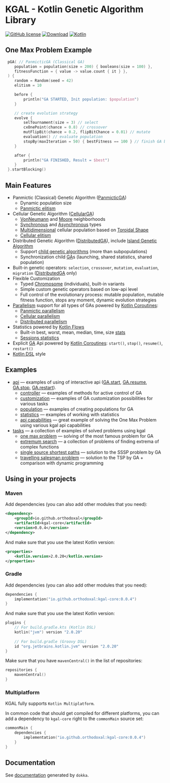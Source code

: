 # KGAL - Kotlin Genetic Algorithm Library 

[![GitHub license](https://img.shields.io/badge/license-Apache%20License%202.0-blue.svg?style=flat)](https://www.apache.org/licenses/LICENSE-2.0)
[![Download](https://img.shields.io/maven-central/v/io.github.orthodoxal/kgal-core/0.0.4)](https://central.sonatype.com/artifact/io.github.orthodoxal/kgal-core/0.0.4)
[![Kotlin](https://img.shields.io/badge/kotlin-2.0.20-blue.svg?logo=kotlin)](http://kotlinlang.org)

## One Max Problem Example
```kotlin
 pGA( // PanmicticGA (Classical GA)
    population = population(size = 200) { booleans(size = 100) },
    fitnessFunction = { value -> value.count { it } },
 ) { 
    random = Random(seed = 42)
    elitism = 10

    before {
        println("GA STARTED, Init population: $population")
    }

    // create evolution strategy
    evolve {
        selTournament(size = 3) // select
        cxOnePoint(chance = 0.8) // crossover
        mutFlipBit(chance = 0.2, flipBitChance = 0.01) // mutate
        evaluation() // evaluate population
        stopBy(maxIteration = 50) { bestFitness == 100 } // finish GA by conditions
    }

    after {
        println("GA FINISHED, Result = $best")
    }
 }.startBlocking()
```

## Main Features

* Panmictic (Classical) Genetic Algorithm ([PanmicticGA])
  * Dynamic population size
  * [Panmictic elitism]
* Cellular Genetic Algorithm ([CellularGA])
  * [VonNeumann] and [Moore] neighborhoods
  * [Synchronous] and [Asynchronous] types
  * [Multidimensional] cellular population based on [Toroidal Shape]
  * [Cellular elitism]
* Distributed Genetic Algorithm ([DistributedGA]), include [Island Genetic Algorithm]
  * Support [child genetic algorithms] (more than subpopulations)
  * Synchronization child [GA]s (launching, shared statistics, shared population)
* Built-in genetic operators: `selection`, `crossover`, `mutation`, `evaluation`, `migration` ([DistributedGA] only)
* Flexible Customization
  * Typed [Chromosome] (individuals), built-in variants
  * Simple custom genetic operators based on low-api level
  * Full control of the evolutionary process: mutable population, mutable fitness function, stops any moment, dynamic evolution strategies
* [Parallelism] support for all types of GAs powered by [Kotlin Coroutines]:
  * [Panmictic parallelism]
  * [Cellular parallelism]
  * [Distributed parallelism]
* Statistics powered by [Kotlin Flows]
  * Built-in best, worst, mean, median, time, size [stats]
  * [Sessions statistics]
* Explicit [GA] Api powered by [Kotlin Coroutines]: `start()`, `stop()`, `resume()`, `restart()`
* [Kotlin DSL] style

## Examples
* [api](examples/src/commonMain/kotlin/api) &mdash; examples of using of interactive api ([GA.start], [GA.resume], [GA.stop], [GA.restart]).
  * [controller](examples/src/commonMain/kotlin/api/controller) &mdash; examples of methods for active control of GA
  * [customization](examples/src/commonMain/kotlin/api/customization) &mdash; examples of GA customization possibilities for various tasks
  * [population](examples/src/commonMain/kotlin/api/population) &mdash; examples of creating populations for GA
  * [statistics](examples/src/commonMain/kotlin/api/statistics) &mdash; examples of working with statistics
  * [api capabilities](examples/src/commonMain/kotlin/api/ApiCapabilities.kt) &mdash; great example of solving the One Max Problem using various kgal api capabilities
* [tasks](examples/src/commonMain/kotlin/tasks) &mdash; a collection of examples of solved problems using kgal
  * [one max problem](examples/src/commonMain/kotlin/tasks/oneMax) &mdash; solving of the most famous problem for GA
  * [extremum search](examples/src/commonMain/kotlin/tasks/extremumSearch) &mdash; a collection of problems of finding extrema of complex functions
  * [single source shortest paths](examples/src/commonMain/kotlin/tasks/sssp) &mdash; solution to the SSSP problem by GA
  * [travelling salesman problem](examples/src/commonMain/kotlin/tasks/tsp) &mdash; solution to the TSP by GA + comparison with dynamic programming

## Using in your projects

### Maven

Add dependencies (you can also add other modules that you need):

```xml
<dependency>
    <groupId>io.github.orthodoxal</groupId>
    <artifactId>kgal-core</artifactId>
    <version>0.0.4</version>
</dependency>
```

And make sure that you use the latest Kotlin version:

```xml
<properties>
    <kotlin.version>2.0.20</kotlin.version>
</properties>
```

### Gradle

Add dependencies (you can also add other modules that you need):

```kotlin
dependencies {
    implementation("io.github.orthodoxal:kgal-core:0.0.4")
}
```

And make sure that you use the latest Kotlin version:

```kotlin
plugins {
    // For build.gradle.kts (Kotlin DSL)
    kotlin("jvm") version "2.0.20"
    
    // For build.gradle (Groovy DSL)
    id "org.jetbrains.kotlin.jvm" version "2.0.20"
}
```

Make sure that you have `mavenCentral()` in the list of repositories:

```kotlin
repositories {
    mavenCentral()
}
```

### Multiplatform

KGAL fully supports `Kotlin Multiplatform`.

In common code that should get compiled for different platforms, you can add a dependency to `kgal-core` right to the `commonMain` source set:

```kotlin
commonMain {
    dependencies {
        implementation("io.github.orthodoxal:kgal-core:0.0.4")
    }
}
```

## Documentation
See [documentation](https://orthodoxal.github.io/kgal/index.html) generated by `dokka`.

<!--- Examples -->
[GA.start]: https://orthodoxal.github.io/kgal/kgal-core/kgal/-g-a/start.html
[GA.resume]: https://orthodoxal.github.io/kgal/kgal-core/kgal/-g-a/resume.html
[GA.stop]: https://orthodoxal.github.io/kgal/kgal-core/kgal/-g-a/restart.html
[GA.restart]: https://orthodoxal.github.io/kgal/kgal-core/kgal/-g-a/stop.html

<!--- Features -->

<!--- PanmicticGA -->

[PanmicticGA]: https://orthodoxal.github.io/kgal/kgal-core/kgal.panmictic/-panmictic-g-a/index.html
[Panmictic elitism]: https://orthodoxal.github.io/kgal/kgal-core/kgal.panmictic/-panmictic-g-a/elitism.html

<!--- CellularGA -->

[CellularGA]: https://orthodoxal.github.io/kgal/kgal-core/kgal.cellular/-cellular-g-a/index.html
[VonNeumann]: https://orthodoxal.github.io/kgal/kgal-core/kgal.cellular.neighborhood/-von-neumann/index.html
[Moore]: https://orthodoxal.github.io/kgal/kgal-core/kgal.cellular.neighborhood/-moore/index.html
[Synchronous]: https://orthodoxal.github.io/kgal/kgal-core/kgal.cellular/-cellular-type/-synchronous/index.html
[Asynchronous]: https://orthodoxal.github.io/kgal/kgal-core/kgal.cellular/-cellular-type/-asynchronous/index.html
[Multidimensional]: https://orthodoxal.github.io/kgal/kgal-core/kgal.cellular/-dimens/index.html
[Toroidal Shape]: https://en.wikipedia.org/wiki/Toroid
[Cellular elitism]: https://orthodoxal.github.io/kgal/kgal-core/kgal.cellular/-cellular-g-a/elitism.html

<!--- DistributedGA -->

[DistributedGA]: https://orthodoxal.github.io/kgal/kgal-core/kgal.distributed/-distributed-g-a/index.html
[Island Genetic Algorithm]: https://algorithmafternoon.com/genetic/island_genetic_algorithms/
[child genetic algorithms]: https://orthodoxal.github.io/kgal/kgal-core/kgal.distributed/-distributed-g-a/children.html
[GA]: https://orthodoxal.github.io/kgal/kgal-core/kgal/-g-a/index.html

<!--- Built-in genetic operators -->

<!--- Flexible Customization -->

[Chromosome]: https://orthodoxal.github.io/kgal/kgal-core/kgal.chromosome/-chromosome/index.html

<!--- Parallelism support -->

[Parallelism]: https://orthodoxal.github.io/kgal/kgal-core/kgal.processor.parallelism/-parallelism-config/index.html
[Kotlin Coroutines]: https://kotlinlang.org/docs/coroutines-overview.html
[Panmictic parallelism]: https://orthodoxal.github.io/kgal/kgal-core/kgal.panmictic/parallelism-config.html
[Cellular parallelism]: https://orthodoxal.github.io/kgal/kgal-core/kgal.cellular/parallelism-config.html
[Distributed parallelism]: https://orthodoxal.github.io/kgal/kgal-core/kgal.distributed/parallelism-config.html

<!--- Statistics -->

[Kotlin Flows]: https://kotlinlang.org/docs/flow.html#flows
[stats]: https://orthodoxal.github.io/kgal/kgal-core/kgal.statistics.stats/index.html
[Sessions statistics]: https://orthodoxal.github.io/kgal/kgal-core/kgal.statistics/-session/index.html

<!--- Explicit GA Api -->

<!--- Kotlin DSL -->

[Kotlin DSL]: https://kotlinlang.org/docs/type-safe-builders.html

